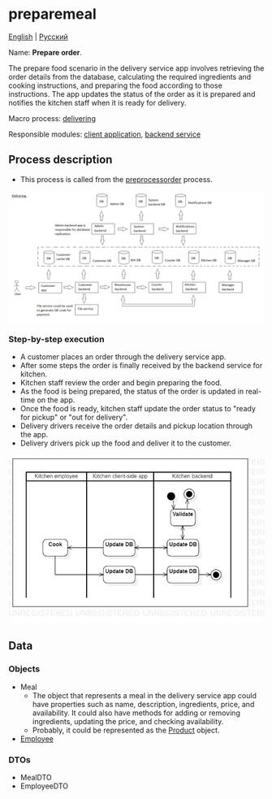 # preparemeal

[English](preparemeal.md) | [Русский](preparemeal.ru.md)

Name: **Prepare order**.

The prepare food scenario in the delivery service app involves retrieving the order details from the database, calculating the required ingredients and cooking instructions, and preparing the food according to those instructions. 
The app updates the status of the order as it is prepared and notifies the kitchen staff when it is ready for delivery.

Macro process: [delivering](../../macroprocesses/delivering.md)

Responsible modules: [client application](../../frontend/kitchenclient.md), [backend service](../../backend/kitchenbackend.md)

## Process description

- This process is called from the [preprocessorder](../customer/preprocessorder.md) process.

![delivering_overall](../../img/delivering_overall.png)

### Step-by-step execution

- A customer places an order through the delivery service app.
- After some steps the order is finally received by the backend service for kitchen.
- Kitchen staff review the order and begin preparing the food.
- As the food is being prepared, the status of the order is updated in real-time on the app.
- Once the food is ready, kitchen staff update the order status to "ready for pickup" or "out for delivery".
- Delivery drivers receive the order details and pickup location through the app.
- Delivery drivers pick up the food and deliver it to the customer.

![kitchen.preparemeal](../../img/activitydiagrams/kitchen.preparemeal.png)

## Data

### Objects

- Meal
    - The object that represents a meal in the delivery service app could have properties such as name, description, ingredients, price, and availability. It could also have methods for adding or removing ingredients, updating the price, and checking availability.
    - Probably, it could be represented as the [Product](https://github.com/alexeysp11/workflow-lib/blob/main/docs/Models/Business/Products/Product.md) object.
- [Employee](https://github.com/alexeysp11/workflow-lib/blob/main/docs/Models/Business/InformationSystem/Employee.md)

### DTOs

- MealDTO
- EmployeeDTO
